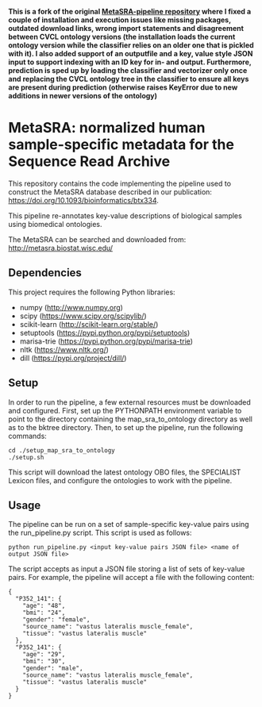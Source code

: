 **This is a fork of the original [MetaSRA-pipeline repository](https://github.com/deweylab/MetaSRA-pipeline) where I fixed a couple of installation and execution issues like missing packages, outdated download links, wrong import statements and disagreement between CVCL ontology versions (the installation loads the current ontology version while the classifier relies on an older one that is pickled with it). I also added support of an outputfile and a key, value style JSON input to support indexing with an ID key for in- and output. Furthermore, prediction is sped up by loading the classifier and vectorizer only once and replacing the CVCL ontology tree in the classifier to ensure all keys are present during prediction (otherwise raises KeyError due to new additions in newer versions of the ontology)**

# MetaSRA: normalized human sample-specific metadata for the Sequence Read Archive

This repository contains the code implementing the pipeline used to construct the MetaSRA database described in our publication: https://doi.org/10.1093/bioinformatics/btx334.

This pipeline re-annotates key-value descriptions of biological samples using biomedical ontologies.

The MetaSRA can be searched and downloaded from: http://metasra.biostat.wisc.edu/

## Dependencies

This project requires the following Python libraries:
- numpy (http://www.numpy.org)
- scipy (https://www.scipy.org/scipylib/)
- scikit-learn (http://scikit-learn.org/stable/)
- setuptools (https://pypi.python.org/pypi/setuptools)
- marisa-trie (https://pypi.python.org/pypi/marisa-trie)
- nltk (https://www.nltk.org/)
- dill (https://pypi.org/project/dill/)

## Setup

In order to run the pipeline, a few external resources must be downloaded and configured.  First, set up the PYTHONPATH environment variable to point to the directory containing the map_sra_to_ontology directory as well as to the bktree directory.  Then, to set up the pipeline, run the following commands:
  
    cd ./setup_map_sra_to_ontology
    ./setup.sh

This script will download the latest ontology OBO files, the SPECIALIST Lexicon files, and configure the ontologies to work with the pipeline.

## Usage

The pipeline can be run on a set of sample-specific key-value pairs
using the run_pipeline.py script. This script is used as follows:

    python run_pipeline.py <input key-value pairs JSON file> <name of output JSON file>

The script accepts as input a JSON file storing a list of sets of key-value pairs.
For example, the pipeline will accept a file with the following content:

    {
      "P352_141": {   
        "age": "48",
        "bmi": "24",
        "gender": "female",
        "source_name": "vastus lateralis muscle_female",
        "tissue": "vastus lateralis muscle"
      },
      "P352_141": {   
        "age": "29",
        "bmi": "30",
        "gender": "male",
        "source_name": "vastus lateralis muscle_female",
        "tissue": "vastus lateralis muscle"
      }
    }

